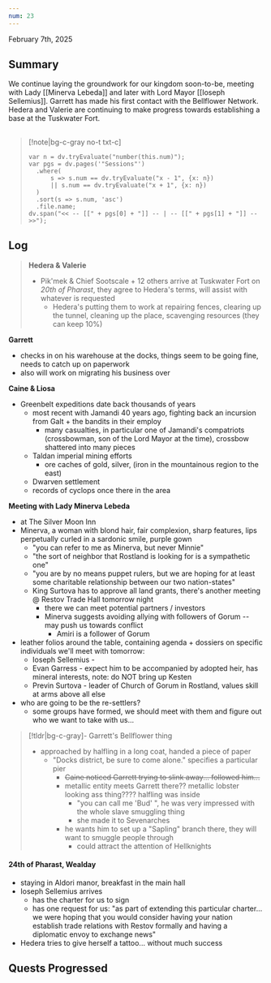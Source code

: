 ```yaml
---
num: 23
---
```

February 7th, 2025

## Summary
We continue laying the groundwork for our kingdom soon-to-be, meeting with Lady [[Minerva Lebeda]] and later with Lord Mayor [[Ioseph Sellemius]]. Garrett has made his first contact with the Bellflower Network. Hedera and Valerie are continuing to make progress towards establishing a base at the Tuskwater Fort.

##
>[!note|bg-c-gray no-t txt-c]
>```dataviewjs
>var n = dv.tryEvaluate("number(this.num)");
>var pgs = dv.pages('"Sessions"')
>	.where(
>		s => s.num == dv.tryEvaluate("x - 1", {x: n})
>		|| s.num == dv.tryEvaluate("x + 1", {x: n})
>	)
>	.sort(s => s.num, 'asc')
>	.file.name;
>dv.span("<< -- [[" + pgs[0] + "]] -- | -- [[" + pgs[1] + "]] -- >>");
>```

## Log
> **Hedera & Valerie**
> - Pik'mek & Chief Sootscale + 12 others arrive at Tuskwater Fort on *20th of Pharast*, they agree to Hedera's terms, will assist with whatever is requested
> 	- Hedera's putting them to work at repairing fences, clearing up the tunnel, cleaning up the place, scavenging resources (they can keep 10%)

**Garrett**
- checks in on his warehouse at the docks, things seem to be going fine, needs to catch up on paperwork
- also will work on migrating his business over

**Caine & Liosa**
- Greenbelt expeditions date back thousands of years
	- most recent with Jamandi 40 years ago, fighting back an incursion from Galt + the bandits in their employ
		- many casualties, in particular one of Jamandi's compatriots (crossbowman, son of the Lord Mayor at the time), crossbow shattered into many pieces
	- Taldan imperial mining efforts
		- ore caches of gold, silver, (iron in the mountainous region to the east)
	- Dwarven settlement
	- records of cyclops once there in the area

**Meeting with Lady Minerva Lebeda**
- at The Silver Moon Inn
- Minerva, a woman with blond hair, fair complexion, sharp features, lips perpetually curled in a sardonic smile, purple gown
	- "you can refer to me as Minerva, but never Minnie"
	- "the sort of neighbor that Rostland is looking for is a sympathetic one"
	- "you are by no means puppet rulers, but we are hoping for at least some charitable relationship between our two nation-states"
	- King Surtova has to approve all land grants, there's another meeting @ Restov Trade Hall tomorrow night
		- there we can meet potential partners / investors
		- Minerva suggests avoiding allying with followers of Gorum -- may push us towards conflict
			- Amiri is a follower of Gorum
- leather folios around the table, containing agenda + dossiers on specific individuals we'll meet with tomorrow:
	- Ioseph Sellemius - 
	- Evan Garress - expect him to be accompanied by adopted heir, has mineral interests, note: do NOT bring up Kesten
	- Previn Surtova - leader of Church of Gorum in Rostland, values skill at arms above all else
- who are going to be the re-settlers?
	- some groups have formed, we should meet with them and figure out who we want to take with us...

>[!tldr|bg-c-gray]- Garrett's Bellflower thing
>- approached by halfling in a long coat, handed a piece of paper
>	- "Docks district, be sure to come alone." specifies a particular pier
>		- ~~Caine noticed Garrett trying to slink away... followed him...~~
>		- metallic entity meets Garrett there?? metallic lobster looking ass thing???? halfling was inside
>			- "you can call me 'Bud' ", he was very impressed with the whole slave smuggling thing
>			- she made it to Sevenarches
>		- he wants him to set up a "Sapling" branch there, they will want to smuggle people through
>			- could attract the attention of Hellknights

#### 24th of Pharast, Wealday
- staying in Aldori manor, breakfast in the main hall
- Ioseph Sellemius arrives
	- has the charter for us to sign
	- has one request for us: "as part of extending this particular charter... we were hoping that you would consider having your nation establish trade relations with Restov formally and having a diplomatic envoy to exchange news"
- Hedera tries to give herself a tattoo... without much success

## Quests Progressed
